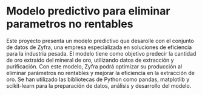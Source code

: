 # Modelo predictivo para eliminar parametros no rentables
Este proyecto presenta un modelo predictivo que desarolle con el conjunto de datos de  Zyfra, una empresa especializada en soluciones de eficiencia para la industria pesada. El modelo tiene como objetivo predecir la cantidad de oro extraído del mineral de oro, utilizando datos de extracción y purificación. Con este modelo, Zyfra podrá optimizar su producción al eliminar parámetros no rentables y mejorar la eficiencia en la extracción de oro. Se han utilizado las bibliotecas de Python como pandas, matplotlib y scikit-learn para la preparación de datos, análisis y desarrollo del modelo.
